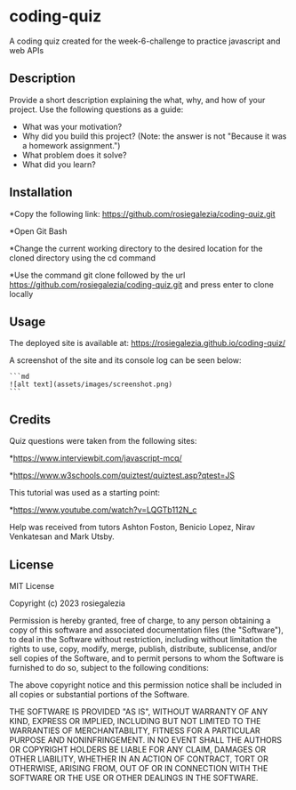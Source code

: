 # coding-quiz
A coding quiz created for the week-6-challenge to practice javascript and web APIs

## Description

Provide a short description explaining the what, why, and how of your project. Use the following questions as a guide:

- What was your motivation?
- Why did you build this project? (Note: the answer is not "Because it was a homework assignment.")
- What problem does it solve?
- What did you learn?


## Installation

*Copy the following link: https://github.com/rosiegalezia/coding-quiz.git

*Open Git Bash

*Change the current working directory to the desired location for the cloned directory using the cd command

*Use the command git clone followed by the url https://github.com/rosiegalezia/coding-quiz.git and press enter to clone locally

## Usage

The deployed site is available at: https://rosiegalezia.github.io/coding-quiz/

A screenshot of the site and its console log can be seen below:

    ```md
    ![alt text](assets/images/screenshot.png)
    ```

## Credits

Quiz questions were taken from the following sites:

*https://www.interviewbit.com/javascript-mcq/

*https://www.w3schools.com/quiztest/quiztest.asp?qtest=JS

This tutorial was used as a starting point:

*https://www.youtube.com/watch?v=LQGTb112N_c

Help was received from tutors Ashton Foston, Benicio Lopez, Nirav Venkatesan and Mark Utsby.

## License

MIT License

Copyright (c) 2023 rosiegalezia

Permission is hereby granted, free of charge, to any person obtaining a copy
of this software and associated documentation files (the "Software"), to deal
in the Software without restriction, including without limitation the rights
to use, copy, modify, merge, publish, distribute, sublicense, and/or sell
copies of the Software, and to permit persons to whom the Software is
furnished to do so, subject to the following conditions:

The above copyright notice and this permission notice shall be included in all
copies or substantial portions of the Software.

THE SOFTWARE IS PROVIDED "AS IS", WITHOUT WARRANTY OF ANY KIND, EXPRESS OR
IMPLIED, INCLUDING BUT NOT LIMITED TO THE WARRANTIES OF MERCHANTABILITY,
FITNESS FOR A PARTICULAR PURPOSE AND NONINFRINGEMENT. IN NO EVENT SHALL THE
AUTHORS OR COPYRIGHT HOLDERS BE LIABLE FOR ANY CLAIM, DAMAGES OR OTHER
LIABILITY, WHETHER IN AN ACTION OF CONTRACT, TORT OR OTHERWISE, ARISING FROM,
OUT OF OR IN CONNECTION WITH THE SOFTWARE OR THE USE OR OTHER DEALINGS IN THE
SOFTWARE.

